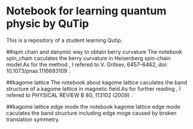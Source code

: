 # Notebook for learning quantum physic by QuTip
This is a repository of a student learning Qutip.

##spin chain and danymic way to obtain berry curvature
The notebook spin_chain caculates the berry curvature in Heisenberg spin-chain model.As for the method , I refered to  V. Gritsev,  6457–6462, doi: 10.1073/pnas.1116693109 .

##kagome lattice
The notebook about kagome lattice caculates the band structure of a kagome lattice in magnetic field.As for further reading , I refered to PHYSICAL REVIEW B 80, 113102 (2009) .

##kagome lattice edge mode
the notebook kagome lattice edge mode caculates the band structure including edge moge caused by broken translation symmetry.
